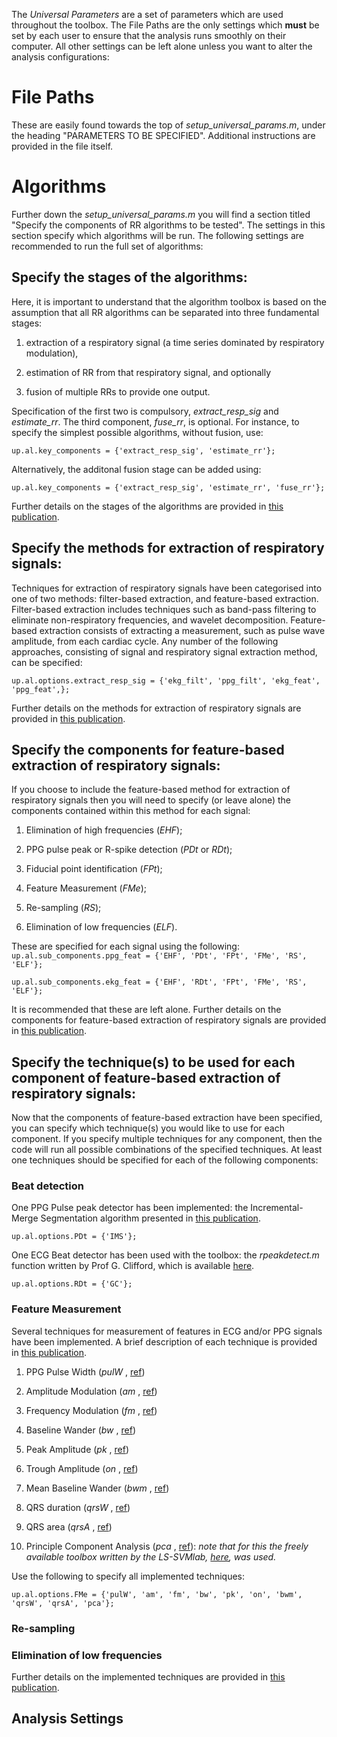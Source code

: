 The _Universal Parameters_ are a set of parameters which are used throughout the toolbox. The File Paths are the only settings which **must** be set by each user to ensure that the analysis runs smoothly on their computer. All other settings can be left alone unless you want to alter the analysis configurations:

# File Paths
These are easily found towards the top of _setup_universal_params.m_, under the heading "PARAMETERS TO BE SPECIFIED". Additional instructions are provided in the file itself.


# Algorithms
Further down the _setup_universal_params.m_ you will find a section titled "Specify the components of RR algorithms to be tested". The settings in this section specify which algorithms will be run. The following settings are recommended to run the full set of algorithms:

## Specify the stages of the algorithms:
Here, it is important to understand that the algorithm toolbox is based on the assumption that all RR algorithms can be separated into three fundamental stages:<p> 

1. extraction of a respiratory signal (a time series dominated by respiratory modulation),

2. estimation of RR from that respiratory signal, and optionally

3. fusion of multiple RRs to provide one output.

Specification of the first two is compulsory, _extract_resp_sig_ and _estimate_rr_. The third component, _fuse_rr_, is optional. For instance, to specify the simplest possible algorithms, without fusion, use:<p>
`up.al.key_components = {'extract_resp_sig', 'estimate_rr'};` <p>
Alternatively, the additonal fusion stage can be added using:<p>
`up.al.key_components = {'extract_resp_sig', 'estimate_rr', 'fuse_rr'};` <p>
Further details on the stages of the algorithms are provided in [this publication](http://peterhcharlton.github.io/RRest/yhvs_assessment.html).

## Specify the methods for extraction of respiratory signals:
Techniques for extraction of respiratory signals have been categorised into one of two methods: filter-based extraction, and feature-based extraction. Filter-based extraction includes techniques such as band-pass filtering to eliminate non-respiratory frequencies, and wavelet decomposition. Feature-based extraction consists of extracting a measurement, such as pulse wave amplitude, from each cardiac cycle. Any number of the following approaches, consisting of signal and respiratory signal extraction method, can be specified:<p>
`up.al.options.extract_resp_sig = {'ekg_filt', 'ppg_filt', 'ekg_feat', 'ppg_feat',};` <p>
Further details on the methods for extraction of respiratory signals are provided in [this publication](http://peterhcharlton.github.io/RRest/yhvs_assessment.html).

## Specify the components for feature-based extraction of respiratory signals:
If you choose to include the feature-based method for extraction of respiratory signals then you will need to specify (or leave alone) the components contained within this method for each signal:

1. Elimination of high frequencies (_EHF_);

2. PPG pulse peak or R-spike detection (_PDt_ or _RDt_);

3. Fiducial point identification (_FPt_);

4. Feature Measurement (_FMe_);

5. Re-sampling (_RS_);

6. Elimination of low frequencies (_ELF_).

These are specified for each signal using the following:
`up.al.sub_components.ppg_feat = {'EHF', 'PDt', 'FPt', 'FMe', 'RS', 'ELF'};` <p>
`up.al.sub_components.ekg_feat = {'EHF', 'RDt', 'FPt', 'FMe', 'RS', 'ELF'};` <p>
It is recommended that these are left alone. Further details on the components for feature-based extraction of respiratory signals are provided in [this publication](http://peterhcharlton.github.io/RRest/yhvs_assessment.html).

## Specify the technique(s) to be used for each component of feature-based extraction of respiratory signals:
Now that the components of feature-based extraction have been specified, you can specify which technique(s) you would like to use for each component. If you specify multiple techniques for any component, then the code will run all possible combinations of the specified techniques. At least one techniques should be specified for each of the following components:

### Beat detection
One PPG Pulse peak detector has been implemented: the Incremental-Merge Segmentation algorithm presented in [this publication](10.1109/EMBC.2012.6346628).<p>
`up.al.options.PDt = {'IMS'};`

One ECG Beat detector has been used with the toolbox: the _rpeakdetect.m_ function written by Prof G. Clifford, which is available [here](http://www.mit.edu/~gari/CODE/ECGtools/ecgBag/rpeakdetect.m).<p>
`up.al.options.RDt = {'GC'};`

### Feature Measurement
Several techniques for measurement of features in ECG and/or PPG signals have been implemented. A brief description of each technique is provided in [this publication](http://peterhcharlton.github.io/RRest/yhvs_assessment.html).

1. PPG Pulse Width (_pulW_ , [ref](https://zaguan.unizar.es/record/31895))

2. Amplitude Modulation (_am_ , [ref](doi.org/10.1109/TBME.2013.2246160))

3. Frequency Modulation (_fm_ , [ref](doi.org/10.1109/TBME.2013.2246160))

4. Baseline Wander (_bw_ , [ref](http://peterhcharlton.github.io/RRest/yhvs_assessment.html))

5. Peak Amplitude (_pk_ , [ref](doi.org/10.1109/TBME.2013.2246160))

6. Trough Amplitude (_on_ , [ref](doi.org/10.1109/ICASSP.2010.5495584))

7. Mean Baseline Wander (_bwm_ , [ref](doi.org/10.1109/ICASSP.2010.5495584))

8. QRS duration (_qrsW_ , [ref](http://medicalresearchjournal.org/index.php/GJMR/article/view/315))

9. QRS area (_qrsA_ , [ref](http://ieeexplore.ieee.org/xpls/abs_all.jsp?arnumber=5738022))

10. Principle Component Analysis (_pca_ , [ref](doi.org/10.1109/TBME.2012.2186448)): _note that for this the freely available toolbox written by the LS-SVMlab, [here](http://www.esat.kuleuven.be/sista/lssvmlab/), was used._

Use the following to specify all implemented techniques:<p>
`up.al.options.FMe = {'pulW', 'am', 'fm', 'bw', 'pk', 'on', 'bwm', 'qrsW', 'qrsA', 'pca'};`


### Re-sampling

### Elimination of low frequencies

Further details on the implemented techniques are provided in [this publication](http://peterhcharlton.github.io/RRest/yhvs_assessment.html).

## Analysis Settings